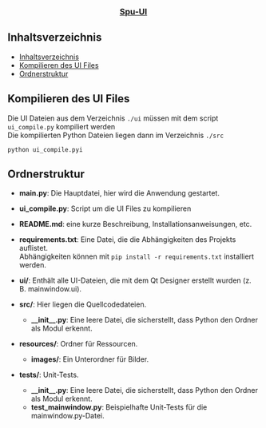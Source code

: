 
<br />
<h3 align="center"><a href="">Spu-UI</a></h3>


<!-- TABLE OF CONTENT> -->
## Inhaltsverzeichnis

- [Inhaltsverzeichnis](#Inhaltsverzeichnis)
- [Kompilieren des UI Files](#Kompilieren)
- [Ordnerstruktur](#Ordnerstruktur)


## Kompilieren des UI Files
Die UI Dateien aus dem Verzeichnis `./ui` müssen mit dem script `ui_compile.py` kompiliert werden<br />
Die kompilierten Python Dateien liegen dann im Verzeichnis `./src` <br />

`python ui_compile.pyi`      

## Ordnerstruktur
- **main.py**: Die Hauptdatei, hier wird die Anwendung gestartet.
- **ui_compile.py**:  Script um die UI Files zu kompilieren

- **README.md**: eine kurze Beschreibung, Installationsanweisungen, etc.

- **requirements.txt**: Eine Datei, die die Abhängigkeiten des Projekts auflistet.<br />
  Abhängigkeiten können mit `pip install -r requirements.txt` installiert werden.

- **ui/**: Enthält alle UI-Dateien, die mit dem Qt Designer erstellt wurden (z. B. mainwindow.ui).

- **src/**: Hier liegen die Quellcodedateien.
  - **\_\_init\_\_.py**: Eine leere Datei, die sicherstellt, dass Python den Ordner als Modul erkennt. 

- **resources/**: Ordner für Ressourcen.
  - **images/**: Ein Unterordner für Bilder.

- **tests/**: Unit-Tests.
  - **\_\_init\_\_.py**: Eine leere Datei, die sicherstellt, dass Python den Ordner als Modul erkennt. 
  - **test_mainwindow.py**: Beispielhafte Unit-Tests für die mainwindow.py-Datei.
